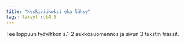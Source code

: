 ```yaml
---
title: "Keskiviikoksi eka läksy"
tags: läksyt rub4.5
---
```


Tee loppuun työvihkon s.1-2 aukkoauomennos ja sivun 3 tekstin fraasit.